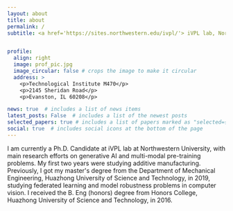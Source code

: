 ```yaml
---
layout: about
title: about
permalink: /
subtitle: <a href='https://sites.northwestern.edu/ivpl/'> iVPL lab, Northwestern University</a>


profile:
  align: right
  image: prof_pic.jpg
  image_circular: false # crops the image to make it circular
  address: >
    <p>Technological Institute M470</p>
    <p>2145 Sheridan Road</p>
    <p>Evanston, IL 60208</p>

news: true  # includes a list of news items
latest_posts: False  # includes a list of the newest posts
selected_papers: true # includes a list of papers marked as "selected={true}"
social: true  # includes social icons at the bottom of the page
---
```

I am currently a Ph.D. Candidate at iVPL lab at Northwestern University, with main research efforts on generative AI and multi-modal pre-training problems. My first two years were studying additive manufacturing. Previously, I got my master's degree from the Department of Mechanical Engineering, Huazhong University of Science and Technology, in 2019, studying federated learning and model robustness problems in computer vision. I received the B. Eng (honors) degree from Honors College,  Huazhong University of Science and Technology, in 2016.

